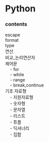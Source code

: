 # Python

<h3>contents</h3>
escape<br>
format<br>
type<br>
연산<br>
비교_논리연산자<br>
제어문<br>
&nbsp &nbsp - for<br>
&nbsp &nbsp -  while<br>
&nbsp &nbsp -  range<br>
&nbsp &nbsp -  break,continue<br>
기초 자료형<br> 
&nbsp &nbsp - 지원자료형<br>
&nbsp &nbsp - 숫자형<br>
&nbsp &nbsp - 문자열<br>
&nbsp &nbsp - 리스트<br>
&nbsp &nbsp - 튜플<br>
&nbsp &nbsp - 딕셔너리<br>
&nbsp &nbsp - 집합<br>
